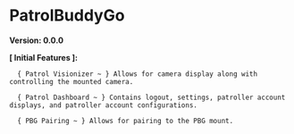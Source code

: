 # PatrolBuddyGo
**Version: 0.0.0**

**[ Initial Features ]:**
      
      { Patrol Visionizer ~ } Allows for camera display along with controlling the mounted camera.
      
      { Patrol Dashboard ~ } Contains logout, settings, patroller account displays, and patroller account configurations.
      
      { PBG Pairing ~ } Allows for pairing to the PBG mount.
      
